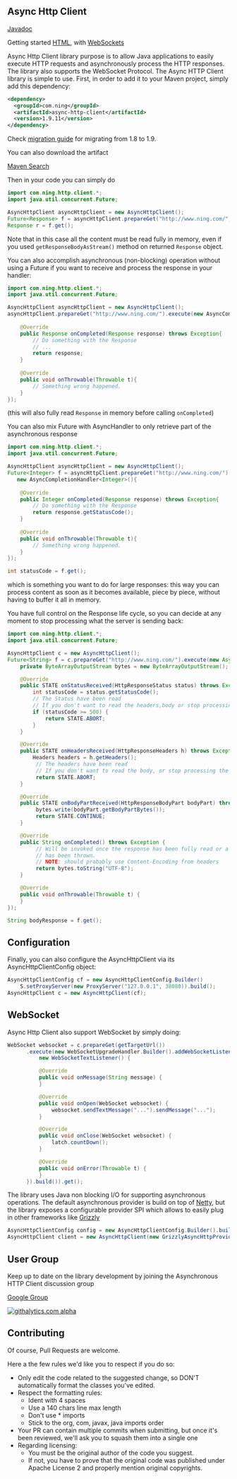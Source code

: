 Async Http Client
-----------------

[Javadoc](http://www.javadoc.io/doc/com.ning/async-http-client/)

Getting started [HTML](https://asynchttpclient.github.io/async-http-client/), 
                with [WebSockets](http://jfarcand.wordpress.com/2011/12/21/writing-websocket-clients-using-asynchttpclient/)

Async Http Client library purpose is to allow Java applications to easily execute HTTP requests and asynchronously process the HTTP responses. The library also supports the WebSocket Protocol. The Async HTTP Client library is simple to use. First, in order to add it to your Maven project, simply add this dependency:

```xml
<dependency>
  <groupId>com.ning</groupId>
  <artifactId>async-http-client</artifactId>
  <version>1.9.11</version>
</dependency>
```

Check [migration guide](MIGRATION.md) for migrating from 1.8 to 1.9.

You can also download the artifact

[Maven Search](http://search.maven.org)

Then in your code you can simply do

```java
import com.ning.http.client.*;
import java.util.concurrent.Future;

AsyncHttpClient asyncHttpClient = new AsyncHttpClient();
Future<Response> f = asyncHttpClient.prepareGet("http://www.ning.com/").execute();
Response r = f.get();
```

Note that in this case all the content must be read fully in memory, even if you used `getResponseBodyAsStream()` method on returned `Response` object.

You can also accomplish asynchronous (non-blocking) operation without using a Future if you want to receive and process the response in your handler:

```java
import com.ning.http.client.*;
import java.util.concurrent.Future;

AsyncHttpClient asyncHttpClient = new AsyncHttpClient();
asyncHttpClient.prepareGet("http://www.ning.com/").execute(new AsyncCompletionHandler<Response>(){
    
    @Override
    public Response onCompleted(Response response) throws Exception{
        // Do something with the Response
        // ...
        return response;
    }
    
    @Override
    public void onThrowable(Throwable t){
        // Something wrong happened.
    }
});
```

(this will also fully read `Response` in memory before calling `onCompleted`)

You can also mix Future with AsyncHandler to only retrieve part of the asynchronous response

```java
import com.ning.http.client.*;
import java.util.concurrent.Future;

AsyncHttpClient asyncHttpClient = new AsyncHttpClient();
Future<Integer> f = asyncHttpClient.prepareGet("http://www.ning.com/").execute(
   new AsyncCompletionHandler<Integer>(){
    
    @Override
    public Integer onCompleted(Response response) throws Exception{
        // Do something with the Response
        return response.getStatusCode();
    }
    
    @Override
    public void onThrowable(Throwable t){
        // Something wrong happened.
    }
});

int statusCode = f.get();
```

which is something you want to do for large responses: this way you can process content as soon as it becomes available, piece by piece, without having to buffer it all in memory.

 You have full control on the Response life cycle, so you can decide at any moment to stop processing what the server is sending back:

```java
import com.ning.http.client.*;
import java.util.concurrent.Future;

AsyncHttpClient c = new AsyncHttpClient();
Future<String> f = c.prepareGet("http://www.ning.com/").execute(new AsyncHandler<String>() {
    private ByteArrayOutputStream bytes = new ByteArrayOutputStream();

    @Override
    public STATE onStatusReceived(HttpResponseStatus status) throws Exception {
        int statusCode = status.getStatusCode();
        // The Status have been read
        // If you don't want to read the headers,body or stop processing the response
        if (statusCode >= 500) {
            return STATE.ABORT;
        }
    }

    @Override
    public STATE onHeadersReceived(HttpResponseHeaders h) throws Exception {
        Headers headers = h.getHeaders();
         // The headers have been read
         // If you don't want to read the body, or stop processing the response
         return STATE.ABORT;
    }

    @Override
    public STATE onBodyPartReceived(HttpResponseBodyPart bodyPart) throws Exception {
         bytes.write(bodyPart.getBodyPartBytes());
         return STATE.CONTINUE;
    }

    @Override
    public String onCompleted() throws Exception {
         // Will be invoked once the response has been fully read or a ResponseComplete exception
         // has been thrown.
         // NOTE: should probably use Content-Encoding from headers
         return bytes.toString("UTF-8");
    }

    @Override
    public void onThrowable(Throwable t) {
    }
});

String bodyResponse = f.get();
```

## Configuration

Finally, you can also configure the AsyncHttpClient via its AsyncHttpClientConfig object:

```java
AsyncHttpClientConfig cf = new AsyncHttpClientConfig.Builder()
    S.setProxyServer(new ProxyServer("127.0.0.1", 38080)).build();
AsyncHttpClient c = new AsyncHttpClient(cf);
```

## WebSocket

Async Http Client also support WebSocket by simply doing:

```java
WebSocket websocket = c.prepareGet(getTargetUrl())
      .execute(new WebSocketUpgradeHandler.Builder().addWebSocketListener(
          new WebSocketTextListener() {

          @Override
          public void onMessage(String message) {
          }

          @Override
          public void onOpen(WebSocket websocket) {
              websocket.sendTextMessage("...").sendMessage("...");
          }

          @Override
          public void onClose(WebSocket websocket) {
              latch.countDown();
          }

          @Override
          public void onError(Throwable t) {
          }
      }).build()).get();
```

The library uses Java non blocking I/O for supporting asynchronous operations. The default asynchronous provider is build on top of [Netty](http://www.jboss.org/netty), but the library exposes a configurable provider SPI which allows to easily plug in other frameworks like [Grizzly](http://grizzly.java.net)

```java
AsyncHttpClientConfig config = new AsyncHttpClientConfig.Builder().build();
AsyncHttpClient client = new AsyncHttpClient(new GrizzlyAsyncHttpProvider(config), config);
```

## User Group

Keep up to date on the library development by joining the Asynchronous HTTP Client discussion group

[Google Group](http://groups.google.com/group/asynchttpclient)

[![githalytics.com alpha](https://cruel-carlota.pagodabox.com/6433679063b2351599c6ca44a08246a2 "githalytics.com")](http://githalytics.com/AsyncHttpClient/async-http-client)

## Contributing

Of course, Pull Requests are welcome.

Here a the few rules we'd like you to respect if you do so:

* Only edit the code related to the suggested change, so DON'T automatically format the classes you've edited.
* Respect the formatting rules:
  * Ident with 4 spaces
  * Use a 140 chars line max length
  * Don't use * imports
  * Stick to the org, com, javax, java imports order
* Your PR can contain multiple commits when submitting, but once it's been reviewed, we'll ask you to squash them into a single one
* Regarding licensing:
  * You must be the original author of the code you suggest.
  * If not, you have to prove that the original code was published under Apache License 2 and properly mention original copyrights.
